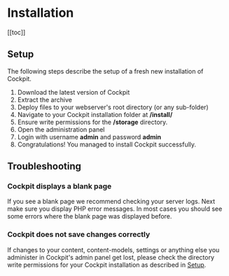 # Installation

[[toc]]

## Setup

The following steps describe the setup of a fresh new installation of Cockpit.

1. Download the latest version of Cockpit
2. Extract the archive
3. Deploy files to your webserver's root directory (or any sub-folder)
4. Navigate to your Cockpit installation folder at **/install/**
5. Ensure write permissions for the **/storage** directory.
6. Open the administration panel
7. Login with username **admin** and password **admin**
8. Congratulations! You managed to install Cockpit successfully.

## Troubleshooting

### Cockpit displays a blank page

If you see a blank page we recommend checking your server logs. Next make sure you display PHP error messages. In most cases you should see some errors where the blank page was displayed before.

### Cockpit does not save changes correctly

If changes to your content, content-models, settings or anything else you administer in Cockpit's admin panel get lost, please check the directory write permissions for your Cockpit installation as described in [Setup](#setup).


